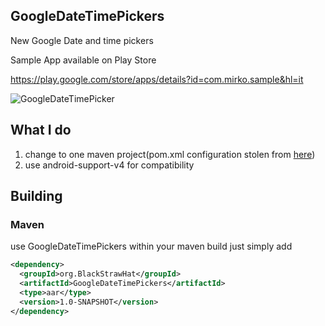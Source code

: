 ## GoogleDateTimePickers

New Google Date and time pickers

Sample App available on Play Store

https://play.google.com/store/apps/details?id=com.mirko.sample&hl=it

![GoogleDateTimePicker](https://github.com/Mirkoddd/GoogleDateTimePickers/raw/master/extras/image_1.png)

## What I do

1. change to one maven project(pom.xml configuration stolen from [here](https://github.com/square/android-times-square))
1. use android-support-v4 for compatibility

## Building 

### Maven

use GoogleDateTimePickers within your maven build just simply add

```xml
<dependency>
  <groupId>org.BlackStrawHat</groupId>
  <artifactId>GoogleDateTimePickers</artifactId>
  <type>aar</type>
  <version>1.0-SNAPSHOT</version>
</dependency>
```
